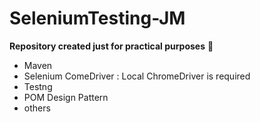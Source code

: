 # SeleniumTesting-JM



**Repository created just for practical purposes**
:cop:
- Maven
- Selenium ComeDriver : Local ChromeDriver is required
- Testng
- POM Design Pattern
- others
